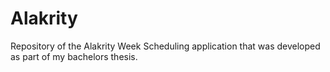 # Alakrity
Repository of the Alakrity Week Scheduling application that was developed as part of my bachelors thesis.
